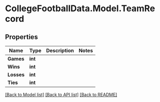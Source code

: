 # CollegeFootballData.Model.TeamRecord

## Properties

Name | Type | Description | Notes
------------ | ------------- | ------------- | -------------
**Games** | **int** |  | 
**Wins** | **int** |  | 
**Losses** | **int** |  | 
**Ties** | **int** |  | 

[[Back to Model list]](../../README.md#documentation-for-models) [[Back to API list]](../../README.md#documentation-for-api-endpoints) [[Back to README]](../../README.md)

